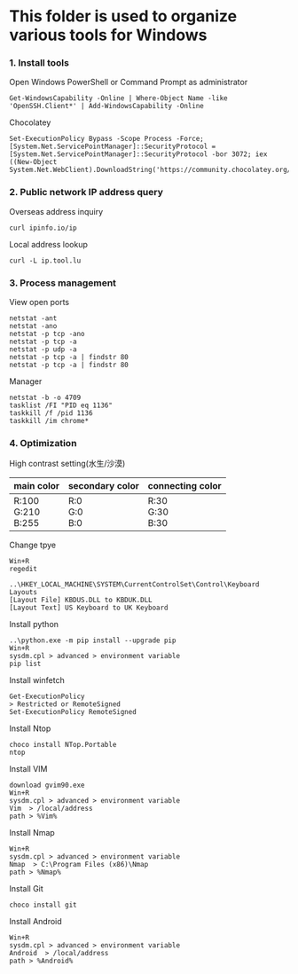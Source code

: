 # This folder is used to organize various tools for Windows

### 1. Install tools
Open Windows PowerShell or Command Prompt as administrator

    Get-WindowsCapability -Online | Where-Object Name -like 'OpenSSH.Client*' | Add-WindowsCapability -Online
Chocolatey

    Set-ExecutionPolicy Bypass -Scope Process -Force; [System.Net.ServicePointManager]::SecurityProtocol = [System.Net.ServicePointManager]::SecurityProtocol -bor 3072; iex ((New-Object System.Net.WebClient).DownloadString('https://community.chocolatey.org/install.ps1'))

### 2. Public network IP address query
Overseas address inquiry

    curl ipinfo.io/ip
Local address lookup

    curl -L ip.tool.lu
### 3. Process management
View open ports

    netstat -ant
    netstat -ano
    netstat -p tcp -ano
    netstat -p tcp -a
    netstat -p udp -a
    netstat -p tcp -a | findstr 80
    netstat -p tcp -a | findstr 80
Manager

    netstat -b -o 4709
    tasklist /FI "PID eq 1136"
    taskkill /f /pid 1136
    taskkill /im chrome*
### 4. Optimization

High contrast setting(水生/沙漠)

<div align="center">
    
| main color  | secondary color| connecting color|
| ---------- | -----------| -----------|
| R:100<br>G:210<br>B:255   | R:0<br>G:0<br>B:0   | R:30<br>G:30<br>B:30   |

</div>

Change tpye

    Win+R
    regedit
    
    ..\HKEY_LOCAL_MACHINE\SYSTEM\CurrentControlSet\Control\Keyboard Layouts
    [Layout File] KBDUS.DLL to KBDUK.DLL
    [Layout Text] US Keyboard to UK Keyboard
Install python

    ..\python.exe -m pip install --upgrade pip
    Win+R
    sysdm.cpl > advanced > environment variable
    pip list
Install winfetch

    Get-ExecutionPolicy
    > Restricted or RemoteSigned
    Set-ExecutionPolicy RemoteSigned
Install Ntop

    choco install NTop.Portable
    ntop
Install VIM

    download gvim90.exe
    Win+R
    sysdm.cpl > advanced > environment variable
    Vim  > /local/address
    path > %Vim%
Install Nmap

    Win+R
    sysdm.cpl > advanced > environment variable
    Nmap  > C:\Program Files (x86)\Nmap
    path > %Nmap%
Install Git

    choco install git
Install Android

    Win+R
    sysdm.cpl > advanced > environment variable
    Android  > /local/address
    path > %Android%
